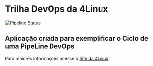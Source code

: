 # Trilha DevOps da 4Linux

<!-- Altere a Flag abaixo com sua URL do seu usuário do Github -->

![Pipeline Status](https://github.com/Leodilon/DevOpsLab-HelloWorld/actions/workflows/pipeline.yml/badge.svg) 


## Aplicação criada para exemplificar o Ciclo de uma PipeLine DevOps


Para maiores informações acesse o [Site da 4Linux](https://www.4linux.com.br/cursos/devops)

